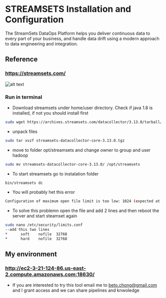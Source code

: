 # STREAMSETS Installation and Configuration
The StreamSets DataOps Platform helps you deliver continuous data to every part of your business, 
and handle data drift using a modern approach to data engineering and integration.

## Reference 
###  https://streamsets.com/


![alt text](https://achong.blob.core.windows.net/gitimages/StreamSets.PNG)


### Run in terminal

* Download streamsets under home/user directory. Check if java 1.8 is installed, if not you should install first
```bash
sudo wget https://archives.streamsets.com/datacollector/3.13.0/tarball/streamsets-datacollector-core-3.13.0.tgz
```

* unpack files
```bash
sudo tar xvzf streamsets-datacollector-core-3.13.0.tgz 
```

* move to folder opt/streamsets and change owner to group and user hadoop
```bash
sudo mv streamsets-datacollector-core-3.13.0/ /opt/streamsets
```

* To start streamsets go to instalation folder 
```bash
bin/streamsets dc
```

* You will probably het this error
```bash
Configuration of maximum open file limit is too low: 1024 (expected at least 32768). Please consult https://goo.gl/6dmjXd
```

* To solve this problemn open the file and add 2 lines and then reboot the server and start steamset again
```bash
sudo nano /etc/security/limits.conf
--add this two lines
*      soft    nofile  32768
*      hard    nofile  32768

```

## My environment 
###  http://ec2-3-21-124-86.us-east-2.compute.amazonaws.com:18630/
* If you are interested to try this tool email me to beto.chong@gmail.com and I grant access and we can share pipelines and knwoledge
